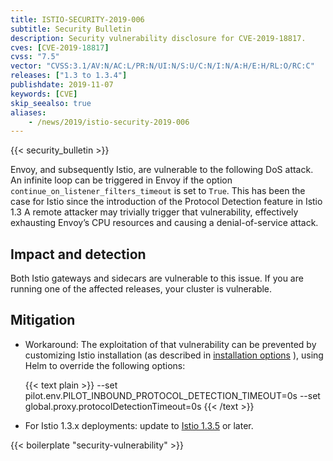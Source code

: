 ```yaml
---
title: ISTIO-SECURITY-2019-006
subtitle: Security Bulletin
description: Security vulnerability disclosure for CVE-2019-18817.
cves: [CVE-2019-18817]
cvss: "7.5"
vector: "CVSS:3.1/AV:N/AC:L/PR:N/UI:N/S:U/C:N/I:N/A:H/E:H/RL:O/RC:C"
releases: ["1.3 to 1.3.4"]
publishdate: 2019-11-07
keywords: [CVE]
skip_seealso: true
aliases:
    - /news/2019/istio-security-2019-006
---
```


{{< security_bulletin >}}

Envoy, and subsequently Istio, are vulnerable to the following DoS attack.
An infinite loop can be triggered in Envoy if the option `continue_on_listener_filters_timeout` is set to `True`. This has been the case for Istio since the introduction of the Protocol Detection feature in Istio 1.3
A remote attacker may trivially trigger that vulnerability, effectively exhausting Envoy’s CPU resources and causing a denial-of-service attack.

## Impact and detection

Both Istio gateways and sidecars are vulnerable to this issue. If you are running one of the affected releases, your cluster is vulnerable.

## Mitigation

* Workaround: The exploitation of that vulnerability can be prevented by customizing Istio installation (as described in [installation options](/docs/reference/config/installation-options/#pilot-options) ), using Helm to override the following options:

    {{< text plain >}}
    --set pilot.env.PILOT_INBOUND_PROTOCOL_DETECTION_TIMEOUT=0s --set global.proxy.protocolDetectionTimeout=0s
    {{< /text >}}

* For Istio 1.3.x deployments: update to [Istio 1.3.5](/news/releases/1.3.x/announcing-1.3.5) or later.

{{< boilerplate "security-vulnerability" >}}
